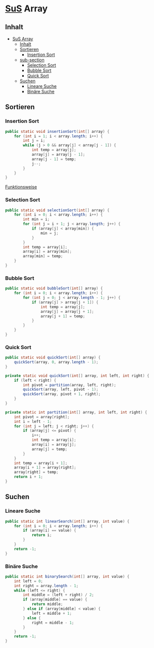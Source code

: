 # [SuS](## "Suchen und Sortieren ") Array


## Inhalt
- [SuS Array](#sus-array)
  - [Inhalt](#inhalt)
  - [Sortieren](#sortieren)
    - [Insertion Sort](#insertion-sort)
  - [sub-section](#sub-section)
    - [Selection Sort](#selection-sort)
    - [Bubble Sort](#bubble-sort)
    - [Quick Sort](#quick-sort)
  - [Suchen](#suchen)
    - [Lineare Suche](#lineare-suche)
    - [Binäre Suche](#binäre-suche)
  

## Sortieren

### Insertion Sort
```java
public static void insertionSort(int[] array) {
    for (int i = 1; i < array.length; i++) {
        int j = i;
        while (j > 0 && array[j] < array[j - 1]) {
            int temp = array[j];
            array[j] = array[j - 1];
            array[j - 1] = temp;
            j--;
        }
    }
}
```
[Funktionsweise](#https://github.com/INFOGruppeC/Lernzettel/tree/main/sus#insertion-sort)


### Selection Sort
```java
public static void selectionSort(int[] array) {
    for (int i = 0; i < array.length; i++) {
        int min = i;
        for (int j = i + 1; j < array.length; j++) {
            if (array[j] < array[min]) {
                min = j;
            }
        }
        int temp = array[i];
        array[i] = array[min];
        array[min] = temp;
    }
}
```
### Bubble Sort

```java
public static void bubbleSort(int[] array) {
    for (int i = 0; i < array.length; i++) {
        for (int j = 0; j < array.length - 1; j++) {
            if (array[j] > array[j + 1]) {
                int temp = array[j];
                array[j] = array[j + 1];
                array[j + 1] = temp;
            }
        }
    }
}
```
### Quick Sort
```java
public static void quickSort(int[] array) {
    quickSort(array, 0, array.length - 1);
}

private static void quickSort(int[] array, int left, int right) {
    if (left < right) {
        int pivot = partition(array, left, right);
        quickSort(array, left, pivot - 1);
        quickSort(array, pivot + 1, right);
    }
}

private static int partition(int[] array, int left, int right) {
    int pivot = array[right];
    int i = left - 1;
    for (int j = left; j < right; j++) {
        if (array[j] <= pivot) {
            i++;
            int temp = array[i];
            array[i] = array[j];
            array[j] = temp;
        }
    }
    int temp = array[i + 1];
    array[i + 1] = array[right];
    array[right] = temp;
    return i + 1;
}
```

## Suchen

### Lineare Suche
```java
public static int linearSearch(int[] array, int value) {
    for (int i = 0; i < array.length; i++) {
        if (array[i] == value) {
            return i;
        }
    }
    return -1;
}
```

### Binäre Suche
```java
public static int binarySearch(int[] array, int value) {
    int left = 0;
    int right = array.length - 1;
    while (left <= right) {
        int middle = (left + right) / 2;
        if (array[middle] == value) {
            return middle;
        } else if (array[middle] < value) {
            left = middle + 1;
        } else {
            right = middle - 1;
        }
    }
    return -1;
}
```
